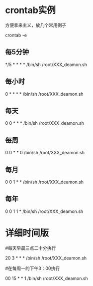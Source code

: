 crontab实例
==============

方便拿来主义，放几个常用例子

  crontab -e


每5分钟
------------------------
  */5 * * * * /bin/sh /root/XXX_deamon.sh

每小时
------------------------
  0 * * * * /bin/sh /root/XXX_deamon.sh

每天
------------------------
  0 0 * * * /bin/sh /root/XXX_deamon.sh

每周
------------------------
  0 0 * * 0 /bin/sh /root/XXX_deamon.sh

每月
------------------------
  0 0 1 * * /bin/sh /root/XXX_deamon.sh

每年
------------------------
  0 0 1 1 * /bin/sh /root/XXX_deamon.sh

详细时间版
===================

  #每天早晨三点二十分执行
  
  20 3 * * * /bin/sh /root/XXX_deamon.sh

  #在每周一的下午3：00执行
  
  00 15 * * 1 /bin/sh /root/XXX_deamon.sh




